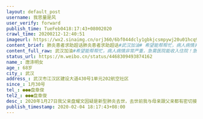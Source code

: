 ```yaml
---
layout: default_post
username: 我思量是风
user_verify: forward
publish_time: TueFeb0418:17:43+08002020
crawl_time: 20200212-12:40:51
imageurl: https://wx2.sinaimg.cn/orj360/6bf044dcly1gbkjcsmpywj20u01hcq9h.jpg,https://wx3.sinaimg.cn/orj360/6bf044dcly1gbkjcsdmymj20nf15mdjd.jpg,https://wx4.sinaimg.cn/orj360/6bf044dcly1gbkjcsxbhdj21d80rpgta.jpg,https://wx4.sinaimg.cn/orj360/6bf044dcly1gbkjct5lnsj20u01hcq6l.jpg,https://wx2.sinaimg.cn/orj360/6bf044dcly1gbkjctcxuvj210l0klgrx.jpg,https://wx3.sinaimg.cn/orj360/6bf044dcly1gbkjctnfeaj21ap0qa7es.jpg
content_brief: 肺炎患者求助超话肺炎患者求助超话#武汉加油# 希望能帮帮忙，病人病情非常严重，急需医院能收入住院！急需入院治疗！急需入院治疗！！！【姓名】唐涤明     女【年龄】68岁【所在城市】武汉【所在小区、社区】武汉市江汉区建设大道430号1单元202航空社区【患病时间】1月30号【联系方式】 ...全文
content_full_raw: 武汉加油#希望能帮帮忙，病人病情非常严重，急需医院能收入住院！急需入院治疗！急需入院治疗！！！【姓名】唐涤明女【年龄】68岁【所在城市】武汉【所在小区、社区】武汉市江汉区建设大道430号1单元202航空社区【患病时间】1月30号【联系方式】●●●盘章俊【其他紧急联系人】●●●盘章俊【病情描述】2020年1月27日我父亲盘耀文因疑是新型肺炎去世，去世前我与母亲跟父亲都有密切接触，1月30日开始，我母亲也出现了发热情况，2月1日到武汉市第三医院（军工医院就诊），拍片结果显示有感染症状！医生开药后回家隔离服药治疗。之后几天，我母亲咳嗽和发烧症状逐渐加重，还有呼吸困难的情况，2月3日，在第三医院做核酸检测显示为阳性！2月4日，再次到第三医院拍片检查，发现病情发展严重了很多，急需入院治疗！急需入院治疗！急需入院治疗！！！
status_url: https://m.weibo.cn/status/4468309493874162
name_: 唐涤明女
age_: 68岁
city_: 武汉
address_: 武汉市江汉区建设大道430号1单元202航空社区
since_: 1月30号
tel_: ●●●盘章俊
tel2_: ●●●盘章俊
desc_: 2020年1月27日我父亲盘耀文因疑是新型肺炎去世，去世前我与母亲跟父亲都有密切接触，1月30日开始，我母亲也出现了发热情况，2月1日到武汉市第三医院（军工医院就诊），拍片结果显示有感染症状！医生开药后回家隔离服药治疗。之后几天，我母亲咳嗽和发烧症状逐渐加重，还有呼吸困难的情况，2月3日，在第三医院做核酸检测显示为阳性！2月4日，再次到第三医院拍片检查，发现病情发展严重了很多，急需入院治疗！急需入院治疗！急需入院治疗！！！
publish_timestamp: 2020-02-04 18:17:43+08:00
---
```

